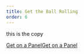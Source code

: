 ```yaml
---
title: Get the Ball Rolling
order: 6
---
```

this is the copy


<a href="mailto:info@socialrocketfactory.com" class="link bg-dark-red white br-pill ba ph3 pv2 dib mr4">Get on a Panel</a><a href="mailto:info@socialrocketfactory.com" class="link bg-dark-red white br-pill ba  ph3 pv2 dib">Get on a Panel</a>